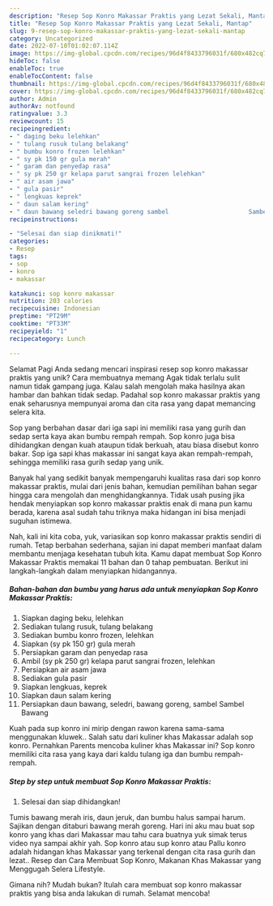 ```yaml
---
description: "Resep Sop Konro Makassar Praktis yang Lezat Sekali, Mantap"
title: "Resep Sop Konro Makassar Praktis yang Lezat Sekali, Mantap"
slug: 9-resep-sop-konro-makassar-praktis-yang-lezat-sekali-mantap
category: Uncategorized
date: 2022-07-10T01:02:07.114Z
image: https://img-global.cpcdn.com/recipes/96d4f8433796031f/680x482cq70/sop-konro-makassar-praktis-foto-resep-utama.jpg
hideToc: false
enableToc: true
enableTocContent: false
thumbnail: https://img-global.cpcdn.com/recipes/96d4f8433796031f/680x482cq70/sop-konro-makassar-praktis-foto-resep-utama.jpg
cover: https://img-global.cpcdn.com/recipes/96d4f8433796031f/680x482cq70/sop-konro-makassar-praktis-foto-resep-utama.jpg
author: Admin
authorAv: notfound
ratingvalue: 3.3
reviewcount: 15
recipeingredient:
- " daging beku lelehkan"
- " tulang rusuk tulang belakang"
- " bumbu konro frozen lelehkan"
- " sy pk 150 gr gula merah"
- " garam dan penyedap rasa"
- " sy pk 250 gr kelapa parut sangrai frozen lelehkan"
- " air asam jawa"
- " gula pasir"
- " lengkuas keprek"
- " daun salam kering"
- " daun bawang seledri bawang goreng sambel                      Sambel Bawang"
recipeinstructions:

- "Selesai dan siap dinikmati!"
categories:
- Resep
tags:
- sop
- konro
- makassar

katakunci: sop konro makassar 
nutrition: 203 calories
recipecuisine: Indonesian
preptime: "PT29M"
cooktime: "PT33M"
recipeyield: "1"
recipecategory: Lunch

---
```



Selamat Pagi Anda sedang mencari inspirasi resep sop konro makassar praktis yang unik? Cara membuatnya memang Agak tidak terlalu sulit namun tidak gampang juga. Kalau salah mengolah maka hasilnya akan hambar dan bahkan tidak sedap. Padahal sop konro makassar praktis yang enak seharusnya mempunyai aroma dan cita rasa yang dapat memancing selera kita.


Sop yang berbahan dasar dari iga sapi ini memiliki rasa yang gurih dan sedap serta kaya akan bumbu rempah rempah. Sop konro juga bisa dihidangkan dengan kuah ataupun tidak berkuah, atau biasa disebut konro bakar. Sop iga sapi khas makassar ini sangat kaya akan rempah-rempah, sehingga memiliki rasa gurih sedap yang unik.

Banyak hal yang sedikit banyak mempengaruhi kualitas rasa dari sop konro makassar praktis, mulai dari jenis bahan, kemudian pemilihan bahan segar hingga cara mengolah dan menghidangkannya. Tidak usah pusing jika hendak menyiapkan sop konro makassar praktis enak di mana pun kamu berada, karena asal sudah tahu triknya maka hidangan ini bisa menjadi suguhan istimewa.


Nah, kali ini kita coba, yuk, variasikan sop konro makassar praktis sendiri di rumah. Tetap berbahan sederhana, sajian ini dapat memberi manfaat dalam membantu menjaga kesehatan tubuh kita. Kamu dapat membuat Sop Konro Makassar Praktis memakai 11 bahan dan 0 tahap pembuatan. Berikut ini langkah-langkah dalam menyiapkan hidangannya.

<!--inarticleads1-->

##### Bahan-bahan dan bumbu yang harus ada untuk menyiapkan Sop Konro Makassar Praktis:

1. Siapkan  daging beku, lelehkan
1. Sediakan  tulang rusuk, tulang belakang
1. Sediakan  bumbu konro frozen, lelehkan
1. Siapkan  (sy pk 150 gr) gula merah
1. Persiapkan  garam dan penyedap rasa
1. Ambil  (sy pk 250 gr) kelapa parut sangrai frozen, lelehkan
1. Persiapkan  air asam jawa
1. Sediakan  gula pasir
1. Siapkan  lengkuas, keprek
1. Siapkan  daun salam kering
1. Persiapkan  daun bawang, seledri, bawang goreng, sambel                      Sambel Bawang


Kuah pada sup konro ini mirip dengan rawon karena sama-sama menggunakan kluwek.. Salah satu dari kuliner khas Makassar adalah sop konro. Pernahkan Parents mencoba kuliner khas Makassar ini? Sop konro memiliki cita rasa yang kaya dari kaldu tulang iga dan bumbu rempah-rempah. 

<!--inarticleads2-->

##### Step by step untuk membuat Sop Konro Makassar Praktis:


1. Selesai dan siap dihidangkan!

Tumis bawang merah iris, daun jeruk, dan bumbu halus sampai harum. Sajikan dengan ditaburi bawang merah goreng. Hari ini aku mau buat sop konro yang khas dari Makassar mau tahu cara buatnya yuk simak terus video nya sampai akhir yah. Sop konro atau sup konro atau Pallu konro adalah hidangan khas Makassar yang terkenal dengan cita rasa gurih dan lezat.. Resep dan Cara Membuat Sop Konro, Makanan Khas Makassar yang Menggugah Selera Lifestyle. 

Gimana nih? Mudah bukan? Itulah cara membuat sop konro makassar praktis yang bisa anda lakukan di rumah. Selamat mencoba!
